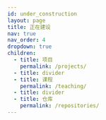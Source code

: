 ```yaml
---
id: under_construction
layout: page
title: 正在建设
nav: true
nav_order: 4
dropdown: true
children:
  - title: 项目
    permalink: /projects/
  - title: divider
  - title: 课程
    permalink: /teaching/
  - title: divider
  - title: 仓库
    permalink: /repositories/
---
```

